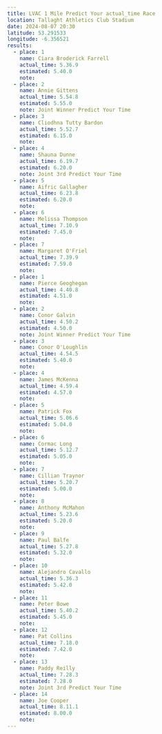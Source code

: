 ```yaml
---
title: LVAC 1 Mile Predict Your actual_time Race
location: Tallaght Athletics Club Stadium  
date: 2024-08-07 20:30
latitude: 53.291533 
longitude: -6.356521
results:
  - place: 1
    name: Ciara Broderick Farrell
    actual_time: 5.36.9
    estimated: 5.40.0
    note: 
  - place: 2
    name: Annie Gittens
    actual_time: 5.54.8
    estimated: 5.55.0
    note: Joint Winner Predict Your Time
  - place: 3
    name: Cliodhna Tutty Bardon
    actual_time: 5.52.7
    estimated: 6.15.0
    note: 
  - place: 4
    name: Shauna Dunne
    actual_time: 6.19.7
    estimated: 6.20.0
    note: Joint 3rd Predict Your Time
  - place: 5
    name: Aifric Gallagher
    actual_time: 6.23.8
    estimated: 6.20.0
    note: 
  - place: 6
    name: Melissa Thompson
    actual_time: 7.10.9
    estimated: 7.45.0
    note: 
  - place: 7
    name: Margaret O'Friel
    actual_time: 7.39.9
    estimated: 7.59.0
    note: 
  - place: 1
    name: Pierce Geoghegan
    actual_time: 4.40.8
    estimated: 4.51.0
    note: 
  - place: 2
    name: Conor Galvin
    actual_time: 4.50.2
    estimated: 4.50.0
    note: Joint Winner Predict Your Time
  - place: 3
    name: Conor O'Loughlin
    actual_time: 4.54.5
    estimated: 5.40.0
    note: 
  - place: 4
    name: James McKenna
    actual_time: 4.59.4
    estimated: 4.57.0
    note: 
  - place: 5
    name: Patrick Fox
    actual_time: 5.06.6
    estimated: 5.04.0
    note: 
  - place: 6
    name: Cormac Long
    actual_time: 5.12.7
    estimated: 5.05.0
    note: 
  - place: 7
    name: Cillian Traynor
    actual_time: 5.20.7
    estimated: 5.00.0
    note: 
  - place: 8
    name: Anthony McMahon
    actual_time: 5.23.6
    estimated: 5.20.0
    note: 
  - place: 9
    name: Paul Balfe  
    actual_time: 5.27.8
    estimated: 5.32.0
    note: 
  - place: 10
    name: Alejandro Cavallo
    actual_time: 5.36.3
    estimated: 5.42.0
    note: 
  - place: 11
    name: Peter Bowe
    actual_time: 5.40.2
    estimated: 5.45.0
    note:     
  - place: 12
    name: Pat Collins
    actual_time: 7.18.0
    estimated: 7.42.0
    note: 
  - place: 13
    name: Paddy Reilly
    actual_time: 7.28.3
    estimated: 7.28.0
    note: Joint 3rd Predict Your Time
  - place: 14
    name: Joe Cooper
    actual_time: 8.11.1
    estimated: 8.00.0
    note: 
---
```

